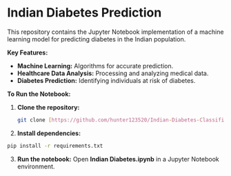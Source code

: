 # Indian Diabetes Prediction

This repository contains the Jupyter Notebook implementation of a machine learning model for predicting diabetes in the Indian population.

**Key Features:**

* **Machine Learning:** Algorithms for accurate prediction.
* **Healthcare Data Analysis:** Processing and analyzing medical data.
* **Diabetes Prediction:** Identifying individuals at risk of diabetes.

**To Run the Notebook:**

1. **Clone the repository:**
   ```bash
   git clone [https://github.com/hunter123520/Indian-Diabetes-Classification]
   ```
2. **Install dependencies:**
  ```bash
  pip install -r requirements.txt
  ```

3. **Run the notebook:** Open **Indian Diabetes.ipynb** in a Jupyter Notebook environment.
